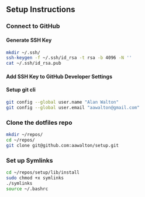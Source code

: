## Setup Instructions

### Connect to GitHub

#### Generate SSH Key
```bash
mkdir ~/.ssh/
ssh-keygen -f ~/.ssh/id_rsa -t rsa -b 4096 -N ''
cat ~/.ssh/id_rsa.pub
```

#### Add SSH Key to GitHub Developer Settings
#### Setup git cli
```bash
git config --global user.name "Alan Walton"
git config --global user.email "aawalton@gmail.com"
```


### Clone the dotfiles repo
```bash
mkdir ~/repos/
cd ~/repos/
git clone git@github.com:aawalton/setup.git
```

### Set up Symlinks
```bash
cd ~/repos/setup/lib/install
sudo chmod +x symlinks
./symlinks
source ~/.bashrc
```
